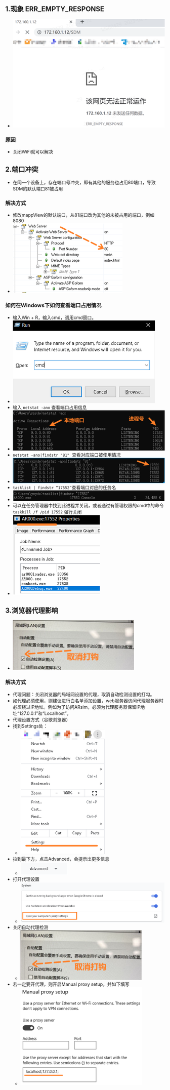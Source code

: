 ## 1.现象 ERR_EMPTY_RESPONSE
- ![](FILES/029SDM网页无法正常访问/image-20230302171807737.png)

### 原因
- 关闭WiFi就可以解决

## 2.端口冲突
- 在同一个设备上，存在端口号冲突，即有其他的服务也占用80端口，导致SDM的默认端口81被占用
### 解决方式
- 修改mappView的默认端口，从81端口改为其他的未被占用的端口，例如8080
- ![](FILES/029SDM网页无法正常访问/image-20230320172631970.png)



### 如何在Windows下如何查看端口占用情况
-   输入Win + R，输入cmd，调用cmd窗口。
- ![](FILES/029SDM网页无法正常访问/image-20230428103735768.png)
- 输入 `netstat -ano` 查看端口占用信息
- ![](FILES/029SDM网页无法正常访问/image-20230428103749888.png)
- `netstat -ano|findstr "81"`  查看对应端口被使用情况
- ![](FILES/029SDM网页无法正常访问/image-20230428103801003.png)
-   `tasklist | findstr “17552”`查看端口对应的任务名
- ![](FILES/029SDM网页无法正常访问/image-20230428103809115.png)
-   可以在任务管理器中找到此进程并关闭，或者通过有管理权限的cmd中的命令`taskkill /f /pid 17552` 强行关闭
- ![](FILES/029SDM网页无法正常访问/image-20230428103823340.png)
## 3.浏览器代理影响
- ![](FILES/029SDM网页无法正常访问/image-20230428103835788.png)

### 解决方式
- 代理问题：关闭浏览器的局域网设置的代理，取消自动检测设置的打勾。
- 如代理必须使用，则建议进行白名单添加设置，web服务器访问代理服务器时必须绕过IP地址。例如为了访问ARsim，必须为代理服务器保留IP地址“127.0.0.1”和“Localhost”。
-   代理设置方式（谷歌浏览器）
-   找到Settings处：
    - ![](FILES/029SDM网页无法正常访问/image-20230428103845997.png)
- 拉到最下方，点击Advanced，会提示出更多信息
    - ![](FILES/029SDM网页无法正常访问/image-20230428103858776.png)
- 打开代理设置
    - ![](FILES/029SDM网页无法正常访问/image-20230428103911711.png)
- 关闭自动代理检测
    - ![](FILES/029SDM网页无法正常访问/image-20230428103918716.png)
- 若一定要开代理，则开启Manual proxy setup，并如下填写
    - ![](FILES/029SDM网页无法正常访问/image-20230428103928828.png)